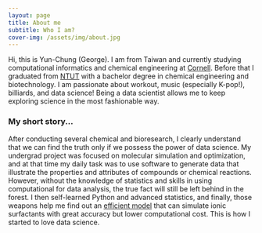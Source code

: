 ```yaml
---
layout: page
title: About me
subtitle: Who I am?
cover-img: /assets/img/about.jpg
---
```


Hi, this is Yun-Chung (George). I am from Taiwan and currently studying computational informatics and chemical engineering at [Cornell](https://www.cornell.edu/). Before that I graduated from [NTUT](https://www-en.ntut.edu.tw/) with a bachelor degree in chemical engineering and biotechnology. I am passionate about workout, music (especially K-pop!), billiards, and data science! Being a data scientist allows me to keep exploring science in the most fashionable way.

### My short story...

After conducting several chemical and bioresearch, I clearly understand that we can find the truth only if we possess the power of data science. My undergrad project was focused on molecular simulation and optimization, and at that time my daily task was to use software to generate data that illustrate the properties and attributes of compounds or chemical reactions. However, without the knowledge of statistics and skills in using computational for data analysis, the true fact will still be left behind in the forest. I then self-learned Python and advanced statistics, and finally, those weapons help me find out an [efficient model](https://www.aiche.org/conferences/aiche-annual-meeting/2019/proceeding/paper/376bg-modelling-micellization-rhamnolipid-biosurfactant-mesoscale-simulation) that can simulate ionic surfactants with great accuracy but lower computational cost. This is how I started to love data science.

